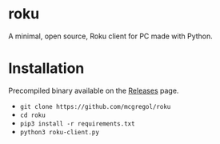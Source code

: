 # roku
A minimal, open source, Roku client for PC made with Python.

# Installation
Precompiled binary available on the [Releases](https://github.com/mcgregol/roku/releases) page.

- `git clone https://github.com/mcgregol/roku`
- `cd roku`
- `pip3 install -r requirements.txt`
- `python3 roku-client.py`
